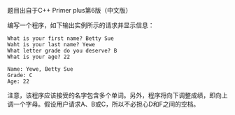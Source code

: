 题目出自于C++ Primer plus第6版（中文版）

编写一个程序，如下输出实例所示的请求并显示信息：

```
What is your first name? Betty Sue
Waht is your last name? Yewe
What letter grade do you deserve? B 
What is your age? 22

Name: Yewe, Betty Sue
Grade: C 
Age: 22
```

注意，该程序应该接受的名字包含多个单词。另外，程序将向下调整成绩，即向上调一个字母。假设用户请求A、B或C，所以不必担心D和F之间的空档。